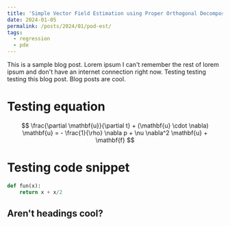 ```yaml
---
title: 'Simple Vector Field Estimation using Proper Orthogonal Decomposition'
date: 2024-01-05
permalink: /posts/2024/01/pod-est/
tags:
  - regression
  - pde
---
```


This is a sample blog post. Lorem ipsum I can't remember the rest of lorem ipsum and don't have an internet connection right now. Testing testing testing this blog post. Blog posts are cool.

Testing equation
======

$$
\frac{\partial \mathbf{u}}{\partial t} + (\mathbf{u} \cdot \nabla) \mathbf{u} = - \frac{1}{\rho} \nabla p + \nu \nabla^2 \mathbf{u} + \mathbf{f}
$$

Testing code snippet
======

```python
def fun(x):
    return x + x/2
```

Aren't headings cool?
------
